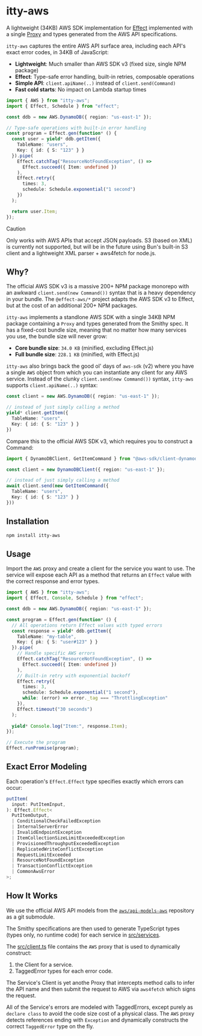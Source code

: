 # itty-aws

A lightweight (34KB) AWS SDK implementation for [Effect](https://effect.website) implemented with a single [Proxy](https://developer.mozilla.org/en-US/docs/Web/JavaScript/Reference/Global_Objects/Proxy) and types generated from the AWS API specifications. 

`itty-aws` captures the entire AWS API surface area, including each API's exact error codes, in 34KB of JavaScript:

- **Lightweight**: Much smaller than AWS SDK v3 (fixed size, single NPM package)
- **Effect**: Type-safe error handling, built-in retries, composable operations
- **Simple API**: `client.apiName(..)` instead of `client.send(Command)`
- **Fast cold starts**: No impact on Lambda startup times

```ts
import { AWS } from "itty-aws";
import { Effect, Schedule } from "effect";

const ddb = new AWS.DynamoDB({ region: "us-east-1" });

// Type-safe operations with built-in error handling
const program = Effect.gen(function* () {
  const user = yield* ddb.getItem({
    TableName: "users",
    Key: { id: { S: "123" } }
  }).pipe(
    Effect.catchTag("ResourceNotFoundException", () => 
      Effect.succeed({ Item: undefined })
    ),
    Effect.retry({
      times: 3,
      schedule: Schedule.exponential("1 second")
    })
  );

  return user.Item;
});
```

> [!CAUTION]
> Only works with AWS APIs that accept JSON payloads. S3 (based on XML) is currently not supported, but will be in the future using Bun's built-in S3 client and a lightweight XML parser + aws4fetch for node.js.

## Why?

The official AWS SDK v3 is a massive 200+ NPM package monorepo with an awkward `client.send(new Command())` syntax that is a heavy dependency in your bundle. The `@effect-aws/*` project adapts the AWS SDK v3 to Effect, but at the cost of an additional 200+ NPM packages. 

`itty-aws` implements a standlone AWS SDK with a single 34KB NPM package containing a `Proxy` and types generated from the Smithy spec. It has a fixed-cost bundle size, meaning that no matter how many services you use, the bundle size will never grow:

- **Core bundle size**: `34.0 KB` (minified, excluding Effect.js)
- **Full bundle size**: `228.1 KB` (minified, with Effect.js)

`itty-aws` also brings back the good ol' days of `aws-sdk` (v2) where you have a single `AWS` object from which you can instantiate any client for any AWS service. Instead of the clunky `client.send(new Command())` syntax, `itty-aws` supports `client.apiName(..)` syntax:

```ts
const client = new AWS.DynamoDB({ region: "us-east-1" });

// instead of just simply calling a method
yield* client.getItem({
  TableName: "users",
  Key: { id: { S: "123" } }
})
```

Compare this to the official AWS SDK v3, which requires you to construct a Command:

```ts
import { DynamoDBClient, GetItemCommand } from "@aws-sdk/client-dynamodb";

const client = new DynamoDBClient({ region: "us-east-1" });

// instead of just simply calling a method
await client.send(new GetItemCommand({
  TableName: "users",
  Key: { id: { S: "123" } }
}))
```

## Installation

```bash
npm install itty-aws
```

## Usage

Import the `AWS` proxy and create a client for the service you want to use. The service will expose each API as a method that returns an `Effect` value with the correct response and error types.

```ts
import { AWS } from "itty-aws";
import { Effect, Console, Schedule } from "effect";

const ddb = new AWS.DynamoDB({ region: "us-east-1" });

const program = Effect.gen(function* () {
  // All operations return Effect values with typed errors
  const response = yield* ddb.getItem({
    TableName: "my-table",
    Key: { pk: { S: "user#123" } }
  }).pipe(
    // Handle specific AWS errors
    Effect.catchTag("ResourceNotFoundException", () => 
      Effect.succeed({ Item: undefined })
    ),
    // Built-in retry with exponential backoff
    Effect.retry({
      times: 3,
      schedule: Schedule.exponential("1 second"),
      while: (error) => error._tag === "ThrottlingException"
    }),
    Effect.timeout("30 seconds")
  );
  
  yield* Console.log("Item:", response.Item);
});

// Execute the program
Effect.runPromise(program);
```

## Exact Error Modeling

Each operation's `Effect.Effect` type specifies exactly which errors can occur:

```ts
putItem(
  input: PutItemInput,
): Effect.Effect<
  PutItemOutput,
  | ConditionalCheckFailedException
  | InternalServerError
  | InvalidEndpointException
  | ItemCollectionSizeLimitExceededException
  | ProvisionedThroughputExceededException
  | ReplicatedWriteConflictException
  | RequestLimitExceeded
  | ResourceNotFoundException
  | TransactionConflictException
  | CommonAwsError
>;
```

## How It Works

We use the official AWS API models from the [`aws/api-models-aws`](https://github.com/aws/api-models-aws) repository as a git submodule.

The Smithy specifications are then used to generate TypeScript types (types only, no runtime code) for each service in [src/services](src/services).

The [src/client.ts](src/client.ts) file contains the `AWS` proxy that is used to dynamically construct:
1. the Client for a service.
2. TaggedError types for each error code.

The Service's Client is yet anothe Proxy that intercepts method calls to infer the API name and then submit the request to AWS via `aws4fetch` which signs the request.

All of the Service's errors are modeled with TaggedErrors, except purely as `declare class` to avoid the code size cost of a physical class. The `AWS` proxy detects references ending with `Exception` and dynamically constructs the correct `TaggedError` type on the fly.
